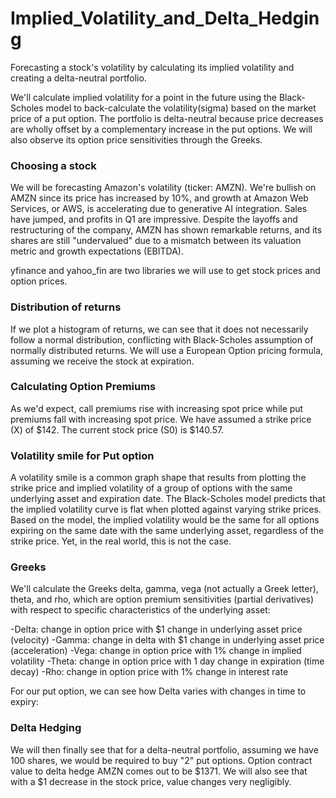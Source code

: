 # Implied_Volatility_and_Delta_Hedging
Forecasting a stock's volatility by calculating its implied volatility and creating a delta-neutral portfolio.

We'll calculate implied volatility for a point in the future using the Black-Scholes model to back-calculate the volatility(sigma) based on the market price of a put option. The portfolio is delta-neutral because price decreases are wholly offset by a complementary increase in the put options. We will also observe its option price sensitivities through the Greeks.

### Choosing a stock 

We will be forecasting Amazon's volatility (ticker: AMZN). We're bullish on AMZN since its price has increased by 10%, and growth at Amazon Web Services, or AWS, is accelerating due to generative AI integration. Sales have jumped, and profits in Q1 are impressive. Despite the layoffs and restructuring of the company, AMZN has shown remarkable returns, and its shares are still "undervalued" due to a mismatch between its valuation metric and growth expectations (EBITDA).

yfinance and yahoo_fin are two libraries we will use to get stock prices and option prices.

### Distribution of returns

If we plot a histogram of returns, we can see that it does not necessarily follow a normal distribution, conflicting with Black-Scholes assumption of normally distributed returns. We will use a European Option pricing formula, assuming we receive the stock at expiration.

### Calculating Option Premiums
As we'd expect, call premiums rise with increasing spot price while put premiums fall with increasing spot price. We have assumed a strike price (X) of $142. The current stock price (S0) is $140.57. 

### Volatility smile for Put option

A volatility smile is a common graph shape that results from plotting the strike price and implied volatility of a group of options with the same underlying asset and expiration date. The Black-Scholes model predicts that the implied volatility curve is flat when plotted against varying strike prices. Based on the model, the implied volatility would be the same for all options expiring on the same date with the same underlying asset, regardless of the strike price. Yet, in the real world, this is not the case.

### Greeks

We'll calculate the Greeks delta, gamma, vega (not actually a Greek letter), theta, and rho, which are option premium sensitivities (partial derivatives) with respect to specific characteristics of the underlying asset:

-Delta: change in option price with $1 change in underlying asset price (velocity)
-Gamma: change in delta with $1 change in underlying asset price (acceleration)
-Vega: change in option price with 1% change in implied volatility
-Theta: change in option price with 1 day change in expiration (time decay)
-Rho: change in option price with 1% change in interest rate

For our put option, we can see how Delta varies with changes in time to expiry:

### Delta Hedging

We will then finally see that for a delta-neutral portfolio, assuming we have 100 shares, we would be required to buy "2" put options.
Option contract value to delta hedge AMZN comes out to be $1371.
We will also see that with a $1 decrease in the stock price, value changes very negligibly.
